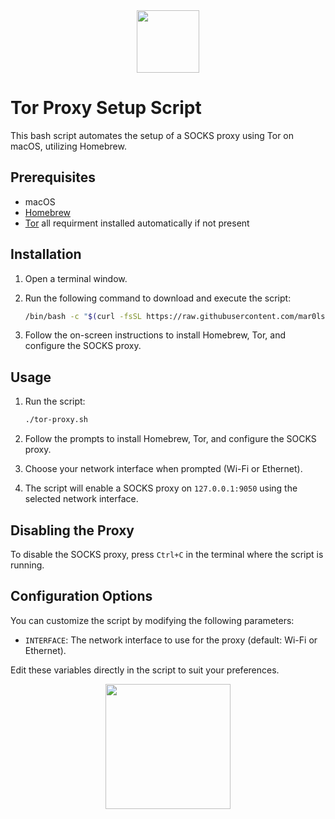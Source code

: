 <div id="header" align="center">
  <img src="https://media1.giphy.com/media/v1.Y2lkPTc5MGI3NjExbjN6dG1jZmRhdzd0ajNoeTRkcWcycjM4YzBpb3RoNm9iMTVwN3dtMiZlcD12MV9pbnRlcm5hbF9naWZfYnlfaWQmY3Q9Zw/3o85fTbmA8BbUhJvri/giphy.gif" width="100"/>
</div>

# Tor Proxy Setup Script

This bash script automates the setup of a SOCKS proxy using Tor on macOS, utilizing Homebrew.

## Prerequisites

- macOS
- [Homebrew](https://brew.sh/) 
- [Tor](https://www.torproject.org/) 
all requirment installed automatically if not present

## Installation

1. Open a terminal window.

2. Run the following command to download and execute the script:

    ```bash
    /bin/bash -c "$(curl -fsSL https://raw.githubusercontent.com/mar0ls/tor_proxy_mac/main/tor-proxy.sh)"
    ```

3. Follow the on-screen instructions to install Homebrew, Tor, and configure the SOCKS proxy.

## Usage

1. Run the script:

    ```bash
    ./tor-proxy.sh
    ```

2. Follow the prompts to install Homebrew, Tor, and configure the SOCKS proxy.

3. Choose your network interface when prompted (Wi-Fi or Ethernet).

4. The script will enable a SOCKS proxy on `127.0.0.1:9050` using the selected network interface.

## Disabling the Proxy

To disable the SOCKS proxy, press `Ctrl+C` in the terminal where the script is running.

## Configuration Options

You can customize the script by modifying the following parameters:

- `INTERFACE`: The network interface to use for the proxy (default: Wi-Fi or Ethernet).

Edit these variables directly in the script to suit your preferences.

<div id="header" align="center">
  <img src="https://media0.giphy.com/media/v1.Y2lkPTc5MGI3NjExbDJ1ZGowd2x3ZXJydWR1ZzI5NDlnZTFpeHczazExNnZ2eXc3Ym9oZiZlcD12MV9pbnRlcm5hbF9naWZfYnlfaWQmY3Q9Zw/xT0GqDPIB9xhFg9IVG/giphy.gif" width="200"/>
</div>
